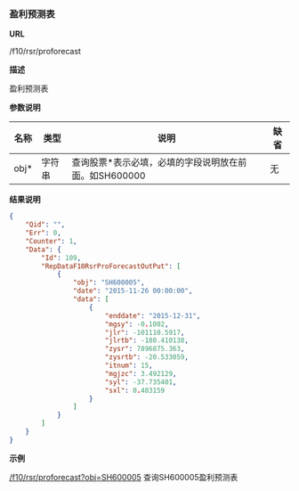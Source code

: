 
### 盈利预测表

**URL**

/f10/rsr/proforecast

**描述**

盈利预测表

**参数说明**

|名称|类型|说明|缺省|
| -------- | -------- | -------- | -------- |
|obj\*|字符串|查询股票\*表示必填，必填的字段说明放在前面。如SH600000|无|


**结果说明**

```json
{
    "Qid": "",
    "Err": 0,
    "Counter": 1,
    "Data": {
        "Id": 109,
        "RepDataF10RsrProForecastOutPut": [
            {
                "obj": "SH600005",
                "date": "2015-11-26 00:00:00",
                "data": [
                    {
                        "enddate": "2015-12-31",
                        "mgsy": -0.1002,
                        "jlr": -101110.5917,
                        "jlrtb": -180.410138,
                        "zysr": 7896875.363,
                        "zysrtb": -20.533059,
                        "itnum": 15,
                        "mgjzc": 3.492129,
                        "syl": -37.735401,
                        "sxl": 0.483159
                    }
                ]
            }
        ]
    }
}
```

**示例**

[/f10/rsr/proforecast?obj=SH600005]($APIHOST$/f10/rsr/proforecast?obj=SH600005)
查询SH600005盈利预测表
